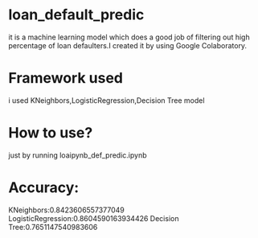 loan_default_predic
===
it is a machine learning model which does a good job of filtering out high percentage of loan defaulters.I created it by using Google Colaboratory.

Framework used
===
i used KNeighbors,LogisticRegression,Decision Tree model

How to use?
===
just by running loaipynb_def_predic.ipynb 

Accuracy:
===
KNeighbors:0.8423606557377049
LogisticRegression:0.8604590163934426
Decision Tree:0.7651147540983606






